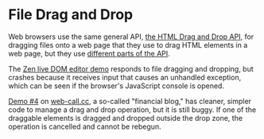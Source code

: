 # File Drag and Drop

Web browsers use the same general API, [the HTML Drag and Drop API](https://developer.mozilla.org/en-US/docs/Web/API/HTML_Drag_and_Drop_API), for dragging files onto a web page that they use to drag HTML elements in a web page, but they use [different parts of the API](https://developer.mozilla.org/en-US/docs/Web/API/HTML_Drag_and_Drop_API/File_drag_and_drop).

The [Zen live DOM editor demo](https://web-call.cc/) responds to file dragging and dropping, but crashes because it receives input that causes an unhandled exception, which can be seen if the browser's JavaScript console is opened.

[Demo \#4](https://web-call.cc/blog-app.html) on [web-call.cc](https://web-call.cc), a so-called "financial blog," has cleaner, simpler code to manage a drag and drop operation, but it is still buggy. If one of the draggable elements is dragged and dropped outside the drop zone, the operation is cancelled and cannot be rebegun.


